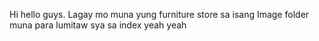 Hi hello guys. Lagay mo muna yung furniture store sa isang Image folder muna para lumitaw sya sa index yeah yeah
